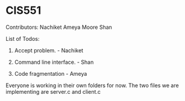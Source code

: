 CIS551
======
Contributors:
  Nachiket 
  Ameya Moore
  Shan



List of Todos:

1. Accept problem. - Nachiket

2. Command line interface. - Shan

3. Code fragmentation - Ameya


Everyone is working in their own folders for now. The two files we are implementing are server.c and client.c

